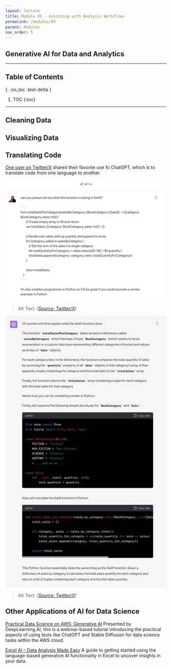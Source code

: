 ```yaml
---
layout: lecture
title: Module 05 - Assisting with Analysis Workflows
permalink: /modules/05
parent: Modules
nav_order: 5
---
```


## Generative AI for Data and Analytics

---

## Table of Contents
{: .no_toc .text-delta }

1. TOC
{:toc}

---


## Cleaning Data


## Visualizing Data


## Translating Code
[One user on Twitter/X](https://twitter.com/mrdbourke/status/1701461654926750024?t=I49raqM9QHZ2sRGfNDCPVg&s=19) shared their favorite use fo ChatGPT, which is to translate code from one language to another. 

![Translate Code 01](/assets/images/05-translate-code-01.jfif)
> Alt Text:  _([Source: Twitter/X](https://twitter.com/mrdbourke/status/1701461654926750024?t=I49raqM9QHZ2sRGfNDCPVg&s=19))_

![Translate Code 01](/assets/images/05-translate-code-02.jfif)
> Alt Text:  _([Source: Twitter/X](https://twitter.com/mrdbourke/status/1701461654926750024?t=I49raqM9QHZ2sRGfNDCPVg&s=19))_


## Other Applications of AI for Data Science
[Practical Data Science on AWS: Generative AI](https://www.youtube.com/watch?v=ChGx_wK7VaE)
Presented by DeepLearning.AI, this is a webinar-based tutorial introducing the practical aspects of using tools like ChatGPT and Stable Diffusion for data science tasks within the AWS cloud.

[Excel AI – Data Analysis Made Easy](https://www.youtube.com/watch?v=b-cFv2DvEqE)
A guide to getting started using the language-based generative AI functionality in Excel to uncover insights in your data.